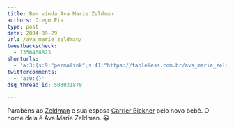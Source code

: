 ```yaml
---
title: Bem vinda Ava Marie Zeldman
authors: Diego Eis
type: post
date: 2004-09-29
url: /ava_marie_zeldman/
tweetbackscheck:
  - 1356468823
shorturls:
  - 'a:3:{s:9:"permalink";s:41:"https://tableless.com.br/ava_marie_zeldman";s:7:"tinyurl";s:26:"https://tinyurl.com/3q5cf2e";s:4:"isgd";s:19:"https://is.gd/2FrTjd";}'
twittercomments:
  - 'a:0:{}'
dsq_thread_id: 503031878

---
```

Parabéns ao [Zeldman][1] e sua esposa [Carrier Bickner][2] pelo novo bebê. O nome dela é Ava Marie Zeldman. 😀

 [1]: https://www.zeldman.com/
 [2]: https://www.roguelibrarian.com/index.html